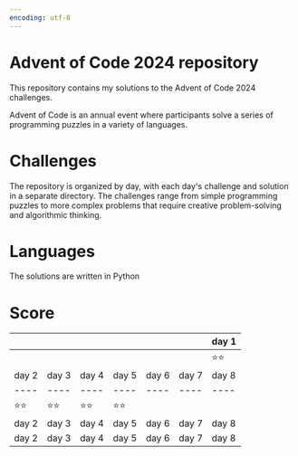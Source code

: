 ```yaml
---
encoding: utf-8
---
```


# Advent of Code 2024 repository 

This repository contains my solutions to the Advent of Code 2024 challenges.

Advent of Code is an annual event where participants solve a series of programming puzzles in a variety of languages.

# Challenges

The repository is organized by day, with each day's challenge and solution in a separate directory. The challenges range from simple programming puzzles to more complex problems that require creative problem-solving and algorithmic thinking.

# Languages

The solutions are written in Python


# Score

| |  |  |  |  |   | day 1 |
|----|----|----|----|----|---|----|  
|  |  |  |  |  |  | ⭐⭐ |
| day 2 | day 3 | day 4 | day 5 | day 6 | day 7 | day 8 |
|----|----|----|----|----| ---- | ---- |  
| ⭐⭐ | ⭐⭐ | ⭐⭐ | ⭐⭐ |  |   |    |
| day 2 | day 3 | day 4 | day 5 | day 6 | day 7 | day 8 |
| day 2 | day 3 | day 4 | day 5 | day 6 | day 7 | day 8 |



